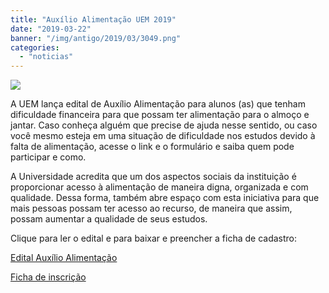 ```yaml
---
title: "Auxílio Alimentação UEM 2019"
date: "2019-03-22"
banner: "/img/antigo/2019/03/3049.png"
categories: 
  - "noticias"
---
```


![](/img/antigo/2019/03/3049.png)

A UEM lança edital de Auxílio Alimentação para alunos (as) que tenham dificuldade financeira para que possam ter alimentação para o almoço e jantar. Caso conheça alguém que precise de ajuda nesse sentido, ou caso você mesmo esteja em uma situação de dificuldade nos estudos devido à falta de alimentação, acesse o link e o formulário e saiba quem pode participar e como.

A Universidade acredita que um dos aspectos sociais da instituição é proporcionar acesso à alimentação de maneira digna, organizada e com qualidade. Dessa forma, também abre espaço com esta iniciativa para que mais pessoas possam ter acesso ao recurso, de maneira que assim, possam aumentar a qualidade de seus estudos.

Clique para ler o edital e para baixar e preencher a ficha de cadastro:

[Edital Auxílio Alimentação](/img/antigo/2019/03/Edital002.pdf)

[Ficha de inscrição](/img/antigo/2019/03/ForminscrAA.pdf)
